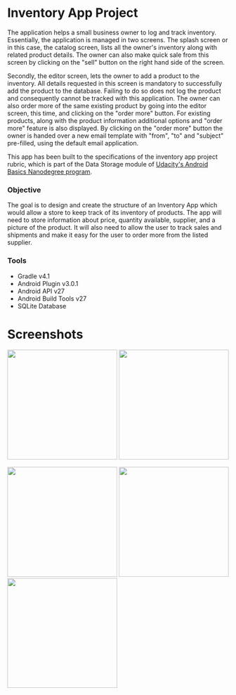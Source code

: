 # Inventory App Project
The application helps a small business owner to log and track inventory. Essentially, the application is managed in two screens.
The splash screen or in this case, the catalog screen, lists all the owner's inventory along with related product details. The 
owner can also make quick sale from this screen by clicking on the "sell" button on the right hand side of the screen.

Secondly, the editor screen, lets the owner to add a product to the inventory. All details requested in this screen is 
mandatory to successfully add the product to the database. Failing to do so does not log the product and consequently cannot be 
tracked with this application. The owner can also order more of the same existing product by going into the editor screen, this 
time, and clicking on the "order more" button. For existing products, along with the product information additional options and
"order more" feature is also displayed. By clicking on the "order more" button the owner is handed over a new email template 
with "from", "to" and "subject" pre-filled, using the default email application.

This app has been built to the specifications of the inventory app project rubric, which is part of the 
Data Storage module of [Udacity's Android Basics Nanodegree program](https://www.udacity.com/course/android-basics-nanodegree-by-google--nd803).

### Objective
The goal is to design and create the structure of an Inventory App which would allow a store to keep track of its inventory of 
products. The app will need to store information about price, quantity available, supplier, and a picture of the product. It 
will also need to allow the user to track sales and shipments and make it easy for the user to order more from the listed 
supplier.

### Tools
* Gradle v4.1
* Android Plugin v3.0.1
* Android API v27
* Android Build Tools v27
* SQLite Database

# Screenshots
<img src="https://raw.githubusercontent.com/SrChip15/android-inventory-app/master/splash_screen_blank.png"
width="250"/>
<img src="https://raw.githubusercontent.com/SrChip15/android-inventory-app/master/splash_screen_fill.png"
width="250"/>

<img src="https://raw.githubusercontent.com/SrChip15/android-inventory-app/master/edit_screen_blank.png"
width="250"/>
<img src="https://raw.githubusercontent.com/SrChip15/android-inventory-app/master/edit_screen_ex_prod.png"
width="250"/>
<img src="https://raw.githubusercontent.com/SrChip15/android-inventory-app/master/edit_screen_ex_prod_options.png"
width="250"/>

